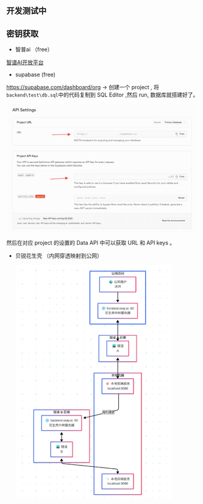 ## 开发测试中

## 密钥获取

- 智普ai               （free）

[智谱AI开放平台](https://www.bigmodel.cn/usercenter/proj-mgmt/apikeys)

- supabase           (free)

https://supabase.com/dashboard/org         -> 创建一个 project , 将 `backend\test\db.sql`中的代码复制到 SQL Editor ,然后 run, 数据库就搭建好了。

<img src="pages/supabase.png" alt="supabase" style="zoom:60%;" />

然后在对应 project 的设置的 Data API 中可以获取 URL 和 API keys 。

- 贝锐花生壳   （内网穿透映射到公网）

  <img src="pages/net.png" alt="net" style="zoom:60%;" />
